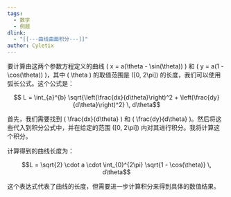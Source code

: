 ```yaml
---
tags:
  - 数学
  - 例题
dlink:
  - "[[---曲线曲面积分---]]"
author: Cyletix
---
```

要计算由这两个参数方程定义的曲线 \( x = a(\theta - \sin(\theta)) \) 和 \( y = a(1 - \cos(\theta)) \)，其中 \( \theta \) 的取值范围是 \([0, 2\pi]\) 的长度，我们可以使用弧长公式。这个公式是：

$$ L = \int_{a}^{b} \sqrt{\left(\frac{dx}{d\theta}\right)^2 + \left(\frac{dy}{d\theta}\right)^2} \, d\theta$$

首先，我们需要找到 \( \frac{dx}{d\theta} \) 和 \( \frac{dy}{d\theta} \)。然后将这些代入到积分公式中，并在给定的范围 \([0, 2\pi]\) 内对其进行积分。我将计算这个积分。


计算得到的曲线长度为：

$$L = \sqrt{2} \cdot a \cdot \int_{0}^{2\pi} \sqrt{1 - \cos(\theta)} \, d\theta$$

这个表达式代表了曲线的长度，但需要进一步计算积分来得到具体的数值结果。